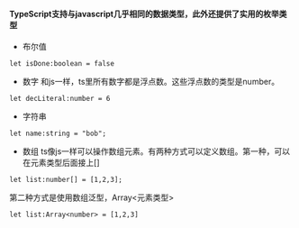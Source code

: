 #### TypeScript支持与javascript几乎相同的数据类型，此外还提供了实用的枚举类型

* 布尔值
```
let isDone:boolean = false
```
* 数字 
和js一样，ts里所有数字都是浮点数。这些浮点数的类型是number。
```
let decLiteral:number = 6
```
* 字符串
```
let name:string = "bob";
```
* 数组
ts像js一样可以操作数组元素。有两种方式可以定义数组。第一种，可以在元素类型后面接上[]
```
let list:number[] = [1,2,3];
```
第二种方式是使用数组泛型，Array<元素类型>
```
let list:Array<number> = [1,2,3]
```
